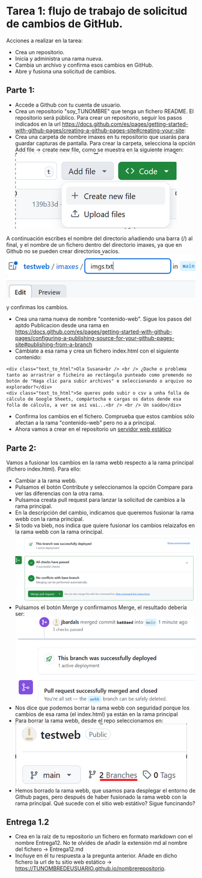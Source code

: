 # Tarea 1: flujo de trabajo de solicitud de cambios de GitHub.

Acciones a realizar en la tarea:
- Crea un repositorio.
- Inicia y administra una rama nueva.
- Cambia un archivo y confirma esos cambios en GitHub.
- Abre y fusiona una solicitud de cambios.

## Parte 1:
- Accede a Github con tu cuenta de usuario.
- Crea un repositorio "soy_TUNOMBRE" que tenga un fichero README. El repositorio será público. Para crear un repositorio, seguir los pasos indicados en la url https://docs.github.com/es/pages/getting-started-with-github-pages/creating-a-github-pages-site#creating-your-site:
- Crea una carpeta de nombre imaxes en tu repositorio que usarás para guardar capturas de pantalla. Para crear la carpeta, selecciona la opción Add file -> create new file, como se muestra en la siguiente imagen:
![](imgs/create_file.png)

A continuación escribes el nombre del directorio añadiendo una barra (/) al final, y el nombre de un fichero dentro del directorio imaxes, ya que en Github no se pueden crear directorios vacíos.
![](imgs/dir_name.png)

y confirmas los cambios.

- Crea una rama nueva de nombre  "contenido-web". Sigue los pasos del aptdo Publicacion desde una rama en https://docs.github.com/es/pages/getting-started-with-github-pages/configuring-a-publishing-source-for-your-github-pages-site#publishing-from-a-branch
- Cámbiate a esa rama y crea un fichero index.html con el siguiente contenido:
```
<div class="text_to_html">Ola Susana<br /> <br /> ¿Dache o problema tanto ao arrastrar o ficheiro ao rectángulo punteado como premendo no botón de "Haga clic para subir archivos" e seleccionando o arquivo no explorador?</div>
<div class="text_to_html">Se queres podo subir o csv a unha folla de cálculo de Google Sheets, compártocha e cargas os datos dende esa folla de cálculo, a ver se así vai...<br /> <br /> Un saúdo</div>

```
- Confirma los cambios en el fichero. Comprueba que estos cambios sólo afectan a la rama "contenido-web" pero no a a principal.
- Ahora vamos a crear en el repositorio un [servidor web estático](Website.md)

## Parte 2:
Vamos a fusionar los cambios en la rama webb respecto a la rama principal (fichero index.html). Para ello:
- Cambiar a la rama webb.
- Pulsamos el botón Contribute y seleccionamos la opción Compare para ver las diferencias con la otra rama.
- Pulsamoa creata pull request para lanzar la solicitud de cambios a la rama principal.
- En la descripción del cambio, indicamos que queremos fusionar la rama webb con la rama principal.
- Si todo va bieb, nos indica que quiere fusionar los cambios relaizafos en la rama webb con la rama orincipal.
![](imgs/Merge.png)
- Pulsamos el botón Merge y confirmamos Merge, el resultado debería ser:
  ![](imgs/confirm_merge.png)
- Nos dice que podemos borrar la rama webb con seguridad porque los cambios de esa rama (el index.html) ya están en la rama principal
- Para borrar la rama webb, desde el repo seleccionamos en:
  ![](imgs/select_branch.png)
- Hemos borrado la rama webb, que usamos para desplegar el entorno de Github pages, pero después de haber fusionado la rama webb con la rama principal. Qué sucede con el sitio web estátivo? Sigue funcinando?

## Entrega 1.2
- Crea en la raíz de tu repositorio un fichero en formato markdown con el nombre Entrega12. No te olvides de añadir la extensión md al nombre del fichero -> Entrega12.md
- Incñuye en él tu respuesta a la pregunta anterior. Añade en dicho fichero la url de tu sitio web estático -> https://TUNOMBREDEUSUARIO.github.io/nombrerepositorio.




    

